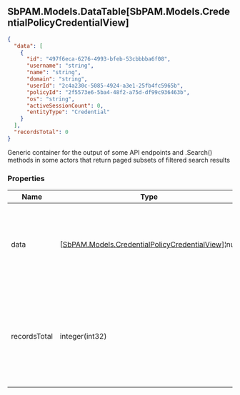 
<h2 id="tocS_SbPAM.Models.DataTable[SbPAM.Models.CredentialPolicyCredentialView]">SbPAM.Models.DataTable[SbPAM.Models.CredentialPolicyCredentialView]</h2>

<a id="schemasbpam.models.datatable[sbpam.models.credentialpolicycredentialview]"></a>
<a id="schema_SbPAM.Models.DataTable[SbPAM.Models.CredentialPolicyCredentialView]"></a>
<a id="tocSsbpam.models.datatable[sbpam.models.credentialpolicycredentialview]"></a>
<a id="tocssbpam.models.datatable[sbpam.models.credentialpolicycredentialview]"></a>

```json
{
  "data": [
    {
      "id": "497f6eca-6276-4993-bfeb-53cbbbba6f08",
      "username": "string",
      "name": "string",
      "domain": "string",
      "userId": "2c4a230c-5085-4924-a3e1-25fb4fc5965b",
      "policyId": "2f5573e6-5ba4-48f2-a75d-df99c936463b",
      "os": "string",
      "activeSessionCount": 0,
      "entityType": "Credential"
    }
  ],
  "recordsTotal": 0
}

```

Generic container for the output of some API endpoints and .Search() 
methods in some actors that return paged subsets of filtered search results

### Properties

|Name|Type|Required|Restrictions|Description|
|---|---|---|---|---|
|data|[[SbPAM.Models.CredentialPolicyCredentialView](../Models/sbpam.models.credentialpolicycredentialview.md)]¦null|false|none|A subset of the filtered, sorted, and paged (e.g., rows 30 - 39 of <br>589 found) search results|
|recordsTotal|integer(int32)|false|none|What is the total count of search results that .DataRows may only <br>be a paged subset of (e.g., rows 30 - 39 of 589 found)|


